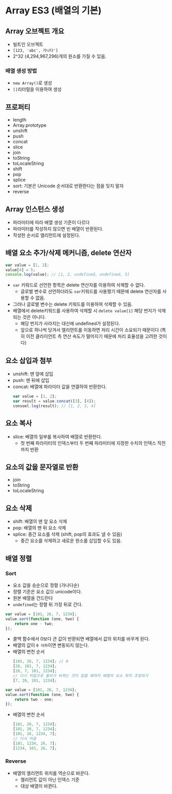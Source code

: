 # Array ES3 (배열의 기본)

## Array 오브젝트 개요

-   빌트인 오브젝트
-   `[123, 'abc', 가나다']`
-   2^32 (4,294,967,296)개의 원소를 가질 수 있음.

### 배열 생성 방법

-   `new Array()`로 생성
-   `[]`리터럴을 이용하여 생성

## 프로퍼티

-   length
-   Array.prototype
-   unshift
-   push
-   concat
-   slice
-   join
-   toString
-   toLocaleString
-   shift
-   pop
-   splice
-   sort: 기본은 Unicode 순서대로 반환한다는 점을 잊지 말자
-   reverse

## Array 인스턴스 생성

-   파라미터에 따라 배열 생성 기준이 다르다
-   파라미터를 작성하지 않으면 빈 배열이 반환된다.
-   작성한 순서로 엘리먼트에 설정된다.

## 배열 요소 추가/삭제 메커니즘, delete 연산자

```js
var value = [1, 2];
value[4] = 5;
console.log(value); // [1, 2, undefined, undefined, 5]
```

-   `var` 키워드로 선언한 항목은 delete 연산자를 이용하여 삭제할 수 없다.
    -   글로벌 변수로 선언하더라도 `var`키워드를 사용했기 때문에 delete 연산자를 사용할 수 없음.
-   그러나 글로벌 변수는 delete 키워드를 이용하여 삭제할 수 있음.
-   배열에서 delete키워드를 사용하여 삭제할 시 `delete value[1]` 해당 번지가 삭제되는 것은 아니다.
    -   해당 번지가 사라지는 대신에 undefined가 설정된다.
    -   앞으로 하나씩 당겨서 엘리먼트를 이동하면 처리 시간이 소요되기 때문이다
        (특히 이전 클라이언트 측 연산 속도가 떨어지기 때문에 처리 효율성을 고려한 것이다)

## 요소 삽입과 첨부

-   unshift: 맨 앞에 삽입
-   push: 맨 뒤에 삽입
-   concat: 배열에 파라미터 값을 연결하여 반환한다.
    ```js
    var value = [1, 2];
    var result = value.concat([3], [4]);
    consoel.log(result); // [1, 2, 3, 4]
    ```

## 요소 복사

-   slice: 배열의 일부를 복사하여 배열로 반환한다.
    -   첫 번째 파라미터의 인덱스부터 두 번째 파라미터에 지정한 수치의 인덱스 직전까지 반환

## 요소의 값을 문자열로 반환

-   join
-   toString
-   toLocaleString

## 요소 삭제

-   shift: 배열의 맨 앞 요소 삭제
-   pop: 배열의 맨 뒤 요소 삭제
-   splice: 중간 요소를 삭제 (shift, pop의 효과도 낼 수 있음)
    -   중간 요소를 삭제하고 새로운 원소를 삽입할 수도 있음.

## 배열 정렬

### Sort

-   요소 값을 승순으로 정렬 (가나다순)
-   정렬 기준은 요소 값으 unicode이다.
-   원본 배열을 건드린다
-   `undefined`는 정렬 뒤 가장 뒤로 간다.

```js
var value = [101, 26, 7, 1234];
value.sort(function (one, two) {
    return one - two;
});
```

-   콜백 함수에서 0보다 큰 값이 반환되면 배열에서 값의 위치를 바꾸게 된다.
-   배열의 값이 `0 이하`이면 변동되지 않는다.
-   배열의 변천 순서
    ```js
    [101, 26, 7, 1234]; // 0
    [26, 101, 7, 1234];
    [26, 7, 101, 1234];
    // 다시 처음으로 돌아가 바뀌는 것이 없을 때까지 배열의 요소 위치 조정하기
    [7, 26, 101, 1234];
    ```

```js
var value = [101, 26, 7, 1234];
value.sort(function (one, two) {
    return two - one;
});
```

-   배열의 변천 순서
    ```js
    [101, 26, 7, 1234];
    [101, 26, 7, 1234];
    [101, 26, 1234, 7];
    // 다시 처음
    [101, 1234, 26, 7];
    [1234, 101, 26, 7];
    ```

### Reverse

-   배열의 엘리먼트 위치를 역순으로 바꾼다.
    -   엘리먼트 값이 아닌 인덱스 기준
    -   대상 배열이 바뀐다.
